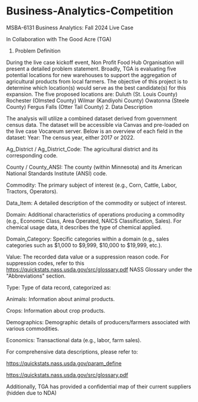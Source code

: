 # Business-Analytics-Competition
MSBA-6131 Business Analytics: Fall 2024 Live Case

In Collaboration with The Good Acre (TGA)
1. Problem Definition

During the live case kickoff event, Non Profit Food Hub Organisation will present a detailed problem statement. Broadly, TGA is evaluating five potential locations for new warehouses to support the aggregation of agricultural products from local farmers. The objective of this project is to determine which location(s) would serve as the best candidate(s) for this expansion.
The five proposed locations are:
Duluth (St. Louis County)
Rochester (Olmsted County)
Wilmar (Kandiyohi County)
Owatonna (Steele County)
Fergus Falls (Otter Tail County)
2. Data Description

The analysis will utilize a combined dataset derived from government census data. The dataset will be accessible via Canvas and pre-loaded on the live case Vocareum server. Below is an overview of each field in the dataset:
Year: The census year, either 2017 or 2022.

Ag_District / Ag_District_Code: The agricultural district and its corresponding code.

County / County_ANSI: The county (within Minnesota) and its American National Standards Institute (ANSI) code.

Commodity: The primary subject of interest (e.g., Corn, Cattle, Labor, Tractors, Operators).

Data_Item: A detailed description of the commodity or subject of interest.

Domain: Additional characteristics of operations producing a commodity (e.g., Economic Class, Area Operated, NAICS Classification, Sales). For chemical usage data, it describes the type of chemical applied.

Domain_Category: Specific categories within a domain (e.g., sales categories such as $1,000 to $9,999, $10,000 to $19,999, etc.).

Value: The recorded data value or a suppression reason code. For suppression codes, refer to this https://quickstats.nass.usda.gov/src/glossary.pdf NASS Glossary under the "Abbreviations" section.

Type: Type of data record, categorized as:

Animals: Information about animal products.

Crops: Information about crop products.

Demographics: Demographic details of producers/farmers associated with various commodities.

Economics: Transactional data (e.g., labor, farm sales).

For comprehensive data descriptions, please refer to:   

https://quickstats.nass.usda.gov/param_define                               

https://quickstats.nass.usda.gov/src/glossary.pdf

Additionally, TGA has provided a confidential map of their current suppliers (hidden due to NDA)

